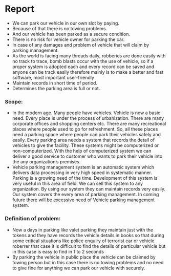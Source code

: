 # Report
* We can park our vehicle in our own slot by paying.
* Because of that there is no towing problems.
* And our vehicle has been parked as a secure condition.
* There is no risk for vehicle owner for parking the car.
* In case of any damages and problem of vehicle that will claim by parking management.
* As the world is facing many threads daily, robberies are done easily with no track to trace, bomb blasts occur with the use of vehicle, so if a proper system is adopted each and every record can be saved and anyone can be track easily therefore mainly is to make a better and fast software, most important user-friendly
* Maintain records in short time of period.
* Determines the parking area is full or not.


 ### Scope:
 * In the modern age. Many people have vehicles. Vehicle is now a basic need. Every place is under the process of urbanization. There are many corporate offices and shopping centers etc. There are many recreational places where people used to go for refreshment. So, all these places need a parking space where people can park their vehicles safely and easily. Every parking area needs a system that records the detail of vehicles to give the facility. These systems might be computerized or non-computerized. With the help of computerized system we can deliver a good service to customer who wants to park their vehicle into the any organization’s premises.
* Vehicle parking management system is an automatic system which delivers data processing in very high speed in systematic manner. Parking is a growing need of the time. Development of this system is very useful in this area of field. We can sell this system to any organization. By using our system they can maintain records very easily. Our system covers the every area of parking management. In coming future there will be excessive need of Vehicle parking management system.


### Definition of problem:
* Now a days in parking like valet parking they maintain just with the tokens and they have records the vehicle details in books so that during some critical situations like police enquiry of terrorist  car or vehicle roberrer that case it is difficult to find the details of particular vehicle but in this case is easy to find in 1 to 2 seconds 
* By parking the vehicle in public place the vehicle can be claimed by towing person but in this case there is no towing problems and no need to give fine for anything we can park our vehicle with securely.  

